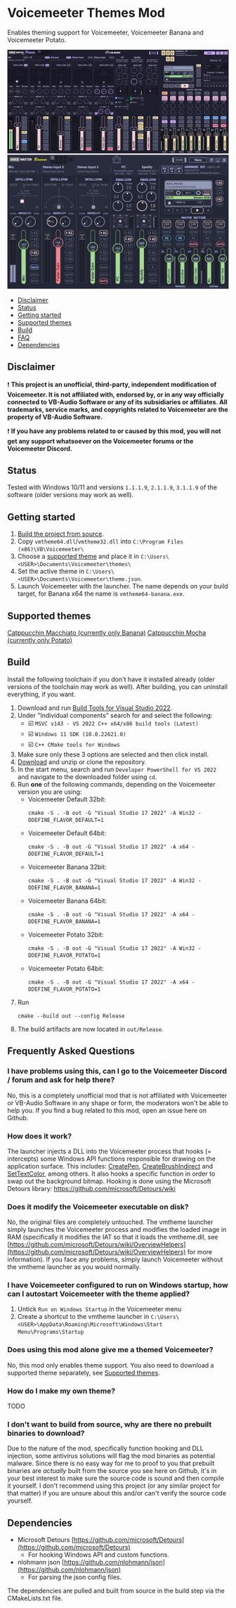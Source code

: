 # Voicemeeter Themes Mod

Enables theming support for Voicemeeter, Voicemeeter Banana and Voicemeeter Potato.

![UI](https://raw.githubusercontent.com/emkaix/voicemeeter-theme-catppuccin-mocha/refs/heads/main/potato.png)
![UI](https://github.com/emkaix/voicemeeter-theme-catppuccin-macchiato/blob/main/banana.png?raw=true)

- [Disclaimer](#disclaimer)
- [Status](#status)
- [Getting started](#getting-started)
- [Supported themes](#supported-themes)
- [Build](#build)
- [FAQ](#frequently-asked-questions)
- [Dependencies](#dependencies)

## Disclaimer

:heavy_exclamation_mark: **This project is an unofficial, third-party, independent modification of Voicemeeter. It is not affiliated with, endorsed by, or in any way officially connected to VB-Audio Software or any of its subsidiaries or affiliates. All trademarks, service marks, and copyrights related to Voicemeeter are the property of VB-Audio Software.**


:heavy_exclamation_mark: **If you have any problems related to or caused by this mod, you will not get any support whatsoever on the Voicemeeter forums or the Voicemeeter Discord.**

## Status

Tested with Windows 10/11 and versions `1.1.1.9`, `2.1.1.9`, `3.1.1.9` of the software (older versions may work as well).

## Getting started

1. [Build the project from source](#build).
2. Copy `vmtheme64.dll`/`vmtheme32.dll` into `C:\Program Files (x86)\VB\Voicemeeter\`
3. Choose a [supported theme](#supported-themes) and place it in `C:\Users\<USER>\Documents\Voicemeeter\themes\`
4. Set the active theme in `C:\Users\<USER>\Documents\Voicemeeter\theme.json`.
5. Launch Voicemeeter with the launcher. The name depends on your build target, for Banana x64 the name is `vmtheme64-banana.exe`.

## Supported themes

[Catppucchin Macchiato (currently only Banana)](https://github.com/emkaix/voicemeeter-theme-catppuccin-macchiato)
[Catppucchin Mocha (currently only Potato)](https://github.com/emkaix/voicemeeter-theme-catppuccin-mocha)

## Build

Install the following toolchain if you don't have it installed already (older versions of the toolchain may work as well). After building, you can uninstall everything, if you want.

1. Download and run [Build Tools for Visual Studio 2022](https://visualstudio.microsoft.com/downloads/?q=build+tools#build-tools-for-visual-studio-2022).
2. Under "Individual components" search for and select the following:
   - :ballot_box_with_check: `MSVC v143 - VS 2022 C++ x64/x86 build tools (Latest)`
   - :ballot_box_with_check: `Windows 11 SDK (10.0.22621.0)`
   - :ballot_box_with_check: `C++ CMake tools for Windows`
3. Make sure only these 3 options are selected and then click install.
4. [Download](https://github.com/emkaix/voicemeeter-themes-mod/archive/refs/heads/master.zip) and unzip or clone the repository.
5. In the start menu, search and run `Developer PowerShell for VS 2022` and navigate to the downloaded folder using `cd`.
6. Run **one** of the following commands, depending on the Voicemeeter version you are using:
    - Voicemeeter Default 32bit:
      ```pwsh
      cmake -S . -B out -G "Visual Studio 17 2022" -A Win32 -DDEFINE_FLAVOR_DEFAULT=1
      ```
    - Voicemeeter Default 64bit:
      ```pwsh
      cmake -S . -B out -G "Visual Studio 17 2022" -A x64 -DDEFINE_FLAVOR_DEFAULT=1
      ```
    - Voicemeeter Banana 32bit:
      ```pwsh
      cmake -S . -B out -G "Visual Studio 17 2022" -A Win32 -DDEFINE_FLAVOR_BANANA=1
      ```
    - Voicemeeter Banana 64bit:
      ```pwsh
      cmake -S . -B out -G "Visual Studio 17 2022" -A x64 -DDEFINE_FLAVOR_BANANA=1
      ```
    - Voicemeeter Potato 32bit:
      ```pwsh
      cmake -S . -B out -G "Visual Studio 17 2022" -A Win32 -DDEFINE_FLAVOR_POTATO=1
      ```
    - Voicemeeter Potato 64bit:
      ```pwsh
      cmake -S . -B out -G "Visual Studio 17 2022" -A x64 -DDEFINE_FLAVOR_POTATO=1
      ```
7. Run
   ```pwsh
   cmake --build out --config Release
   ```
8. The build artifacts are now located in `out/Release`.

## Frequently Asked Questions

### I have problems using this, can I go to the Voicemeeter Discord / forum and ask for help there?

No, this is a completely unofficial mod that is not affiliated with Voicemeeter or VB-Audio Software in any shape or form, the moderators won't be able to help you. If you find a bug related to this mod, open an issue here on Github. 

### How does it work?

The launcher injects a DLL into the Voicemeeter process that hooks (= intercepts) some Windows API functions responsible for drawing on the application surface. This includes: [CreatePen](https://learn.microsoft.com/en-us/windows/win32/api/wingdi/nf-wingdi-createpen), [CreateBrushIndirect](https://learn.microsoft.com/en-us/windows/win32/api/wingdi/nf-wingdi-createbrushindirect) and [SetTextColor](https://learn.microsoft.com/en-us/windows/win32/api/wingdi/nf-wingdi-settextcolor), among others. It also hooks a specific function in order to swap out the background bitmap.
Hooking is done using the Microsoft Detours library: https://github.com/microsoft/Detours/wiki

### Does it modify the Voicemeeter executable on disk?

No, the original files are completely untouched. The vmtheme launcher simply launches the Voicemeeter process and modifies the loaded image in RAM (specifically it modifies the IAT so that it loads the vmtheme.dll, see [https://github.com/microsoft/Detours/wiki/OverviewHelpers](https://github.com/microsoft/Detours/wiki/OverviewHelpers) for more information). If you face any problems, simply launch Voicemeeter without the vmtheme launcher as you would normally.

### I have Voicemeeter configured to run on Windows startup, how can I autostart Voicemeeter with the theme applied?

1. Untick `Run on Windows Startup` in the Voicemeeter menu
2. Create a shortcut to the vmtheme launcher in `C:\Users\<USER>\AppData\Roaming\Microsoft\Windows\Start Menu\Programs\Startup`

### Does using this mod alone give me a themed Voicemeeter?

No, this mod only enables theme support. You also need to download a supported theme separately, see [Supported themes](#supported-themes).
         
### How do I make my own theme?

TODO

### I don't want to build from source, why are there no prebuilt binaries to download?

Due to the nature of the mod, specifically function hooking and DLL injection, some antivirus solutions will flag the mod binaries as potential malware. Since there is
no easy way for me to proof to you that prebuilt binaries are *actually* built from the source you see here on Github, it's in your best interest to make sure the source code is sound and then compile it yourself.
I don't recommend using this project (or any similar project for that matter) if you are unsure about this and/or can't verify the source code yourself.


## Dependencies

- Microsoft Detours [https://github.com/microsoft/Detours](https://github.com/microsoft/Detours)
  - For hooking Windows API and custom functions.
- nlohmann json [https://github.com/nlohmann/json](https://github.com/nlohmann/json)
  - For parsing the json config files.

The dependencies are pulled and built from source in the build step via the CMakeLists.txt file.

